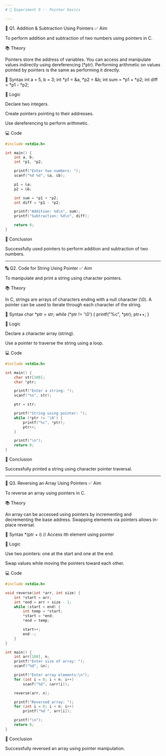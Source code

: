 ```yaml
---
# 🧪 Experiment 9 :- Pointer basics

---
```


🔢 Q1. Addition & Subtraction Using Pointers
✅ Aim

To perform addition and subtraction of two numbers using pointers in C.

📚 Theory

Pointers store the address of variables. You can access and manipulate values indirectly using dereferencing (*ptr). Performing arithmetic on values pointed by pointers is the same as performing it directly.

📐 Syntax
int a = 5, b = 3;
int *p1 = &a, *p2 = &b;
int sum = *p1 + *p2;
int diff = *p1 - *p2;

🧠 Logic

Declare two integers.

Create pointers pointing to their addresses.

Use dereferencing to perform arithmetic.

💻 Code
```cpp
#include <stdio.h>

int main() {
    int a, b;
    int *p1, *p2;

    printf("Enter two numbers: ");
    scanf("%d %d", &a, &b);

    p1 = &a;
    p2 = &b;

    int sum = *p1 + *p2;
    int diff = *p1 - *p2;

    printf("Addition: %d\n", sum);
    printf("Subtraction: %d\n", diff);

    return 0;
}
```

📌 Conclusion

Successfully used pointers to perform addition and subtraction of two numbers.

---

🔠 Q2. Code for String Using Pointer
✅ Aim

To manipulate and print a string using character pointers.

📚 Theory

In C, strings are arrays of characters ending with a null character (\0). A pointer can be used to iterate through each character of the string.

📐 Syntax
char *ptr = str;
while (*ptr != '\0') {
    printf("%c", *ptr);
    ptr++;
}

🧠 Logic

Declare a character array (string).

Use a pointer to traverse the string using a loop.

💻 Code
```cpp
#include <stdio.h>

int main() {
    char str[100];
    char *ptr;

    printf("Enter a string: ");
    scanf("%s", str);

    ptr = str;

    printf("String using pointer: ");
    while (*ptr != '\0') {
        printf("%c", *ptr);
        ptr++;
    }

    printf("\n");
    return 0;
}
```

📌 Conclusion

Successfully printed a string using character pointer traversal.

---

🔁 Q3. Reversing an Array Using Pointers
✅ Aim

To reverse an array using pointers in C.

📚 Theory

An array can be accessed using pointers by incrementing and decrementing the base address. Swapping elements via pointers allows in-place reversal.

📐 Syntax
*(ptr + i)  // Access ith element using pointer

🧠 Logic

Use two pointers: one at the start and one at the end.

Swap values while moving the pointers toward each other.

💻 Code
```cpp
#include <stdio.h>

void reverse(int *arr, int size) {
    int *start = arr;
    int *end = arr + size - 1;
    while (start < end) {
        int temp = *start;
        *start = *end;
        *end = temp;

        start++;
        end--;
    }
}

int main() {
    int arr[100], n;
    printf("Enter size of array: ");
    scanf("%d", &n);

    printf("Enter array elements:\n");
    for (int i = 0; i < n; i++)
        scanf("%d", &arr[i]);

    reverse(arr, n);

    printf("Reversed array: ");
    for (int i = 0; i < n; i++)
        printf("%d ", arr[i]);

    printf("\n");
    return 0;
}
```

📌 Conclusion

Successfully reversed an array using pointer manipulation.
